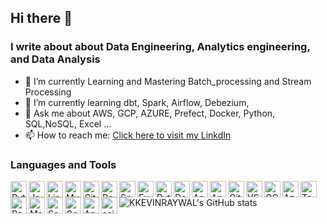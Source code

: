## Hi there 👋

      
### I write about about Data Engineering, Analytics engineering, and Data Analysis

- 🔭 I’m currently Learning and Mastering Batch_processing and Stream Processing 
- 🌱 I’m currently learning dbt, Spark, Airflow, Debezium,  
- 💬 Ask me about AWS, GCP, AZURE, Prefect, Docker, Python, SQL,NoSQL, Excel ...
- 📫 How to reach me: [Click here to visit my LinkdIn](linkedin.com/in/rono-kelvin-6aa007187)



### Languages and Tools

<img align="left" alt="Python" width="26px" src="https://img.icons8.com/color/48/000000/python.png" />
<img align="left" alt="Java" width="26px" src="https://img.icons8.com/color/48/000000/java-coffee-cup-logo.png" />
<img align="left" alt="Linux" width="26px" src="https://img.icons8.com/color/48/000000/linux.png" />
<img align="left" alt="MySQL" width="26px" src="https://img.icons8.com/fluency/48/000000/mysql-logo.png" />
<img align="left" alt="GitHub" width="26px" src="https://github.githubassets.com/images/modules/logos_page/GitHub-Mark.png" />
<img align="left" alt="PostgreSQL" width="26px" src="https://www.postgresql.org/media/img/about/press/elephant.png" />
<img align="left" alt="Snowflake" width="26px" src="https://img.icons8.com/color/48/000000/snowflake.png" />
<img align="left" alt="Excel" width="26px" src="https://img.icons8.com/color/48/000000/microsoft-excel-2019--v1.png" />
<img align="left" alt="Python" width="26px" src="https://img.icons8.com/color/48/000000/python.png" />
<img align="left" alt="Docker" width="26px" src="https://img.icons8.com/color/48/000000/docker.png" />
<img align="left" alt="Apache Airflow" width="26px" src="https://cwiki.apache.org/confluence/download/attachments/145723561/airflow_transparent.png?version=1&modificationDate=1591901817000&api=v2" />
<img align="left" alt="Apache Spark" width="26px" src="https://spark.apache.org/images/spark-logo-trademark.png" />
<img align="left" alt="Git" width="26px" src="https://img.icons8.com/color/48/000000/git.png" />
<img align="left" alt="VS Code" width="26px" src="https://img.icons8.com/color/48/000000/visual-studio-code-2019.png" />
<img align="left" alt="GCP" width="26px" src="https://img.icons8.com/color/48/000000/google-cloud-platform.png" />
<img align="left" alt="Azure" width="26px" src="https://img.icons8.com/color/48/000000/azure-1.png" />
<img align="left" alt="TensorFlow" width="26px" src="https://upload.wikimedia.org/wikipedia/commons/2/2d/Tensorflow_logo.svg" />
<img align="left" alt="Pandas" width="26px" src="https://pandas.pydata.org/static/img/pandas_mark.svg" />
<img align="left" alt="Matplotlib" width="26px" src="https://matplotlib.org/_static/logo2_compressed.svg" />
<img align="left" alt="Seaborn" width="26px" src="https://seaborn.pydata.org/_static/logo-wide-lightbg.svg" />
<img align="left" alt="Google Colab" width="26px" src="https://colab.research.google.com/img/colab_favicon_256px.png" />
<img align="left" alt="Anaconda" width="26px" src="https://upload.wikimedia.org/wikipedia/en/c/cd/Anaconda_Logo.png" />
<img align="left" alt="scikit-learn" width="26px" src="https://scikit-learn.org/stable/_static/scikit-learn-logo-small.png"/>


![KKEVINRAYWAL's GitHub stats](https://github-readme-stats.vercel.app/api/top-langs/?username=KKEVINRAYWAL&layout=compact)



